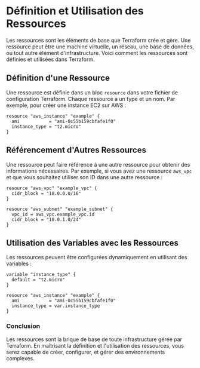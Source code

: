 
# Définition et Utilisation des Ressources

Les ressources sont les éléments de base que Terraform crée et gère. Une ressource peut être une machine virtuelle, un réseau, une base de données, ou tout autre élément d'infrastructure. Voici comment les ressources sont définies et utilisées dans Terraform.

## Définition d'une Ressource

Une ressource est définie dans un bloc `resource` dans votre fichier de configuration Terraform. Chaque ressource a un type et un nom. Par exemple, pour créer une instance EC2 sur AWS :

```hcl
resource "aws_instance" "example" {
  ami           = "ami-0c55b159cbfafe1f0"
  instance_type = "t2.micro"
}
```

## Référencement d'Autres Ressources

Une ressource peut faire référence à une autre ressource pour obtenir des informations nécessaires. Par exemple, si vous avez une ressource `aws_vpc` et que vous souhaitez utiliser son ID dans une autre ressource :

```hcl
resource "aws_vpc" "example_vpc" {
  cidr_block = "10.0.0.0/16"
}

resource "aws_subnet" "example_subnet" {
  vpc_id = aws_vpc.example_vpc.id
  cidr_block = "10.0.1.0/24"
}
```

## Utilisation des Variables avec les Ressources

Les ressources peuvent être configurées dynamiquement en utilisant des variables :

```hcl
variable "instance_type" {
  default = "t2.micro"
}

resource "aws_instance" "example" {
  ami           = "ami-0c55b159cbfafe1f0"
  instance_type = var.instance_type
}
```

### Conclusion

Les ressources sont la brique de base de toute infrastructure gérée par Terraform. En maîtrisant la définition et l'utilisation des ressources, vous serez capable de créer, configurer, et gérer des environnements complexes.

